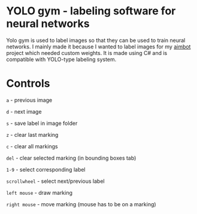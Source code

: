 # YOLO gym - labeling software for neural networks
Yolo gym is used to label images so that they can be used to train neural networks. I mainly made it because I wanted to label images for my [aimbot](https://github.com/RenarsKokins/darknet_aimbot) project which needed custom weights. It is made using C# and is compatible with YOLO-type labeling system.

# Controls
`a` - previous image

`d` - next image

`s` - save label in image folder

`z` - clear last marking

`c` - clear all markings

`del` - clear selected marking (in bounding boxes tab)

`1-9` - select corresponding label

`scrollwheel` - select next/previous label

`left mouse` - draw marking

`right mouse` - move marking (mouse has to be on a marking)
